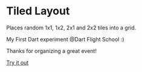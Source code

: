 # Tiled Layout

Places random 1x1, 1x2, 2x1 and 2x2 tiles into a grid.

My First Dart experiment @Dart Flight School :)

Thanks for organizing a great event!

[Try it out](http://sanderhahn.github.io/dart-tiledlayout/)
